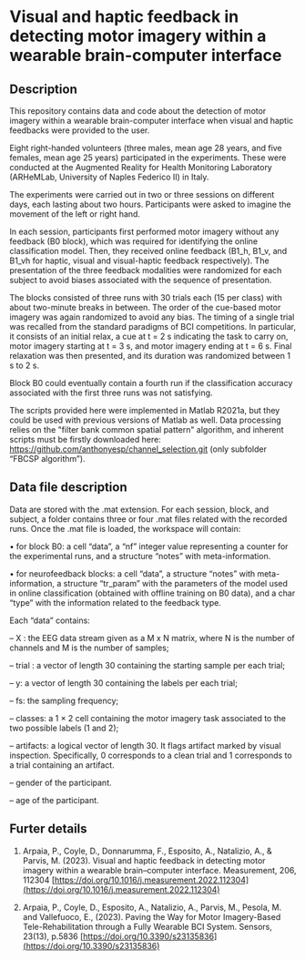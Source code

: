 # Visual and haptic feedback in detecting motor imagery within a wearable brain-computer interface

## Description
This repository contains data and code about the detection of motor imagery within a wearable brain-computer interface when visual and haptic feedbacks were provided to the user.

Eight right-handed volunteers (three males, mean age 28 years, and five females, mean age 25 years) participated in the experiments. These were conducted at the Augmented Reality for Health Monitoring Laboratory (ARHeMLab, University of Naples Federico II) in Italy.

The experiments were carried out in two or three sessions on different days, each lasting about two hours. Participants were asked to imagine the movement of the left or right hand.

In each session, participants first performed motor imagery without any feedback (B0 block), which was required for identifying the online classification model. Then, they received online feedback (B1_h, B1_v, and B1_vh for haptic, visual and visual-haptic feedback respectively). The presentation of the three feedback modalities were randomized for each subject to avoid biases associated with the sequence of presentation.

The blocks consisted of three runs with 30 trials each (15 per class) with about two-minute breaks in between. The order of the cue-based motor imagery was again randomized to avoid any bias. The timing of a single trial was recalled from the standard paradigms of BCI competitions. In particular, it consists of an initial relax, a cue at t = 2 s indicating the task to carry on, motor imagery starting at t = 3 s, and motor imagery ending at t = 6 s. Final relaxation was then presented, and its duration was randomized between 1 s to 2 s.

Block B0 could eventually contain a fourth run if the classification accuracy associated with the first three runs was not satisfying.

The scripts provided here were implemented in Matlab R2021a, but they could be used with previous versions of Matlab as well. Data processing relies on the "filter bank common spatial pattern" algorithm, and inherent scripts must be firstly downloaded here: https://github.com/anthonyesp/channel_selection.git (only subfolder “FBCSP algorithm”).

## Data file description
Data are stored with the .mat extension. For each session, block, and subject, a folder contains three or four .mat files related with the recorded runs. Once the .mat file is loaded, the workspace will contain:

•	for block B0: a cell “data”, a “nf” integer value representing a counter for the experimental runs, and a structure “notes” with meta-information.

•	for neurofeedback blocks: a cell “data”, a structure “notes” with meta-information, a structure “tr_param” with the parameters of the model used in online classification (obtained with offline training on B0 data), and a char “type” with the information related to the feedback type.

Each “data” contains: 

–	X : the EEG data stream given as a M x N matrix, where N is the number of channels and M is the number of samples; 

–	trial : a vector of length 30 containing the starting sample per each trial; 

–	y: a vector of length 30 containing the labels per each trial; 

–	fs: the sampling frequency; 

–	classes: a 1 × 2 cell containing the motor imagery task associated to the two possible labels (1 and 2); 

–	artifacts: a logical vector of length 30. It flags artifact marked by visual inspection. Specifically, 0 corresponds to a clean trial and 1 corresponds to a trial containing an artifact.

–	gender of the participant.

–	age of the participant. 

## Furter details
1. Arpaia, P., Coyle, D., Donnarumma, F., Esposito, A., Natalizio, A., & Parvis, M. (2023). Visual and haptic feedback in detecting motor imagery within a wearable brain–computer interface. Measurement, 206, 112304 [https://doi.org/10.1016/j.measurement.2022.112304](https://doi.org/10.1016/j.measurement.2022.112304)

2. Arpaia, P., Coyle, D., Esposito, A., Natalizio, A., Parvis, M., Pesola, M. and Vallefuoco, E., (2023). Paving the Way for Motor Imagery-Based Tele-Rehabilitation through a Fully Wearable BCI System. Sensors, 23(13), p.5836 [https://doi.org/10.3390/s23135836](https://doi.org/10.3390/s23135836)
